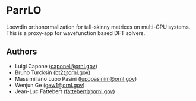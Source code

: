 ParrLO
======

Loewdin orthonormalization for tall-skinny matrices on multi-GPU systems.
This is a proxy-app for wavefunction based DFT solvers.


Authors
-------

 * Luigi Capone (caponel@ornl.gov)
 * Bruno Turcksin (bt2@ornl.gov)
 * Massimiliano Lupo Pasini (lupopasinim@ornl.gov)
 * Wenjun Ge (gew1@ornl.gov)
 * Jean-Luc Fattebert (fattebertj@ornl.gov)
